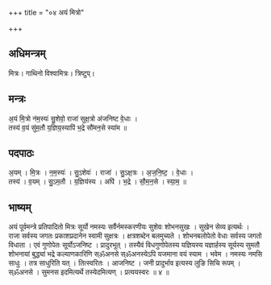 +++
title = "०४ अयं मित्रो"

+++
## अधिमन्त्रम्
मित्रः। गाथिनो विश्वामित्रः। त्रिष्टुप्।

## मन्त्रः
अ॒यं मि॒त्रो न॑म॒स्यः॑ सु॒शेवो॒ राजा॑ सुक्ष॒त्रो अ॑जनिष्ट वे॒धाः ।  
तस्य॑ व॒यं सु॑म॒तौ य॒ज्ञिय॒स्यापि॑ भ॒द्रे सौ॑मन॒से स्या॑म ॥

## पदपाठः
अ॒यम् । मि॒त्रः । न॒म॒स्यः॑ । सु॒ऽशेवः॑ । राजा॑ । सु॒ऽक्ष॒त्रः । अ॒ज॒नि॒ष्ट॒ । वे॒धाः ।  
तस्य॑ । व॒यम् । सु॒ऽम॒तौ । य॒ज्ञिय॑स्य । अपि॑ । भ॒द्रे । सौ॒म॒न॒से । स्या॒म॒ ॥

## भाष्यम्
अयं पूर्वमन्त्रे प्रतिपादितो मित्रः सूर्यो नमस्यः सर्वैर्नमस्करणीयः सुशेवः शोभनसुखः । सुखेन सेव्य इत्यर्थः । राजा सर्वस्य जगतः प्रकाशप्रदानेन स्वामी सुक्षत्रः । क्षत्रशब्देन बलमुच्यते । शोभनबलोपेतो वेधाः सर्वस्य जगतो विधाता । एवं गुणोपेतः सूर्योऽजनिष्ट । प्रादुरभूत् । तस्यैवं विधगुणोपेतस्य यज्ञियस्य यज्ञार्हस्य सूर्यस्य सुमतौ शोभनायां बुद्ध्यां भद्रे कल्याणकारिणि स्ॐअनसे स्ॐअनस्येऽपि यजमाना वयं स्याम । भवेम । नमस्यः नमसि साधुः । तत्र साधुरिति यत् । तित्स्वरितः । आजनिष्ट । जनी प्रादुर्भाव इत्यस्य लुङि सिचि रूपम् । स्ॐअनसे । सुमनस इदमित्यर्थे तस्येदमित्यण् । प्रत्ययस्वरः ॥ ४ ॥